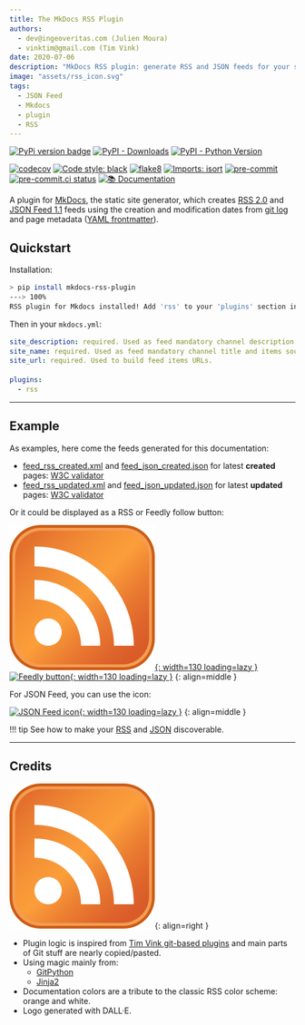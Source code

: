 ```yaml
---
title: The MkDocs RSS Plugin
authors:
  - dev@ingeoveritas.com (Julien Moura)
  - vinktim@gmail.com (Tim Vink)
date: 2020-07-06
description: "MkDocs RSS plugin: generate RSS and JSON feeds for your static website using git log ad YAML frontmatter (markdown pages'metadata header)."
image: "assets/rss_icon.svg"
tags:
  - JSON Feed
  - Mkdocs
  - plugin
  - RSS
---
```


[![PyPi version badge](https://badgen.net/pypi/v/mkdocs-rss-plugin)](https://pypi.org/project/mkdocs-rss-plugin/)
[![PyPI - Downloads](https://img.shields.io/pypi/dm/mkdocs-rss-plugin)](https://pypi.org/project/mkdocs-rss-plugin/)
[![PyPI - Python Version](https://img.shields.io/pypi/pyversions/mkdocs-rss-plugin)](https://pypi.org/project/mkdocs-rss-plugin/)

[![codecov](https://codecov.io/gh/Guts/mkdocs-rss-plugin/branch/main/graph/badge.svg?token=A0XPLKiwiW)](https://codecov.io/gh/Guts/mkdocs-rss-plugin)
[![Code style: black](https://img.shields.io/badge/code%20style-black-000000.svg)](https://github.com/psf/black)
[![flake8](https://img.shields.io/badge/linter-flake8-green)](https://flake8.pycqa.org/)
[![Imports: isort](https://img.shields.io/badge/%20imports-isort-%231674b1?style=flat&labelColor=ef8336)](https://pycqa.github.io/isort/)
[![pre-commit](https://img.shields.io/badge/pre--commit-enabled-brightgreen?logo=pre-commit&logoColor=white)](https://github.com/pre-commit/pre-commit)
[![pre-commit.ci status](https://results.pre-commit.ci/badge/github/Guts/mkdocs-rss-plugin/master.svg)](https://results.pre-commit.ci/latest/github/Guts/mkdocs-rss-plugin/master)
[![📚 Documentation](https://github.com/Guts/mkdocs-rss-plugin/actions/workflows/documentation.yml/badge.svg)](https://github.com/Guts/mkdocs-rss-plugin/actions/workflows/documentation.yml)

A plugin for [MkDocs](https://www.mkdocs.org), the static site generator, which creates [RSS 2.0](https://wikipedia.org/wiki/RSS) and [JSON Feed 1.1](https://www.jsonfeed.org/version/1.1/) feeds using the creation and modification dates from [git log](https://git-scm.com/docs/git-log) and page metadata ([YAML frontmatter](https://www.mkdocs.org/user-guide/writing-your-docs/#yaml-style-meta-data)).

## Quickstart

Installation:

<!-- termynal: {"prompt_literal_start": [">"], title: Terminal} -->

```sh
> pip install mkdocs-rss-plugin
---> 100%
RSS plugin for Mkdocs installed! Add 'rss' to your 'plugins' section in mkdocs.yml
```

Then in your `mkdocs.yml`:

```yaml
site_description: required. Used as feed mandatory channel description.
site_name: required. Used as feed mandatory channel title and items source URL label.
site_url: required. Used to build feed items URLs.

plugins:
  - rss
```

----

## Example

As examples, here come the feeds generated for this documentation:

- [feed_rss_created.xml](feed_rss_created.xml) and [feed_json_created.json](feed_json_created.json) for  latest **created** pages: [W3C validator](https://validator.w3.org/feed/check.cgi?url=https%3A//guts.github.io/mkdocs-rss-plugin/feed_rss_created.xml)
- [feed_rss_updated.xml](feed_rss_updated.xml) and [feed_json_updated.json](feed_json_updated.json) for latest **updated** pages: [W3C validator](https://validator.w3.org/feed/check.cgi?url=https%3A//guts.github.io/mkdocs-rss-plugin/feed_rss_updated.xml)

Or it could be displayed as a RSS or Feedly follow button:

[![RSS logo](assets/rss_icon.svg "Subscribe to our RSS"){: width=130  loading=lazy }](https://guts.github.io/mkdocs-rss-plugin/feed_rss_created.xml)
[![Feedly button](https://s3.feedly.com/img/follows/feedly-follow-rectangle-flat-big_2x.png "Follow us on Feedly"){: width=130 loading=lazy }](https://feedly.com/i/subscription/feed%2Fhttps%3A%2F%2Fguts.github.io%2Fmkdocs-rss-plugin%2Ffeed_rss_created.xml)
{: align=middle }

For JSON Feed, you can use the icon:

[![JSON Feed icon](https://raw.githubusercontent.com/manton/JSONFeed/master/graphics/icon.png){: width=130 loading=lazy }](https://guts.github.io/mkdocs-rss-plugin/feed_json_created.json)
{: align=middle }

!!! tip
    See how to make your [RSS](integrations.md#reference-rss-feeds-in-html-meta-tags) and [JSON](integrations.md#reference-json-feeds-in-html-meta-tags) discoverable.

----

## Credits

![RSS logo](assets/rss_icon.svg "RSS icon - Wikimedia"){: align=right }

- Plugin logic is inspired from [Tim Vink git-based plugins](https://github.com/timvink?tab=repositories&q=mkdocs-git&type=&language=) and main parts of Git stuff are nearly copied/pasted.
- Using magic mainly from:
  - [GitPython](https://gitpython.readthedocs.io/)
  - [Jinja2](https://jinja.palletsprojects.com/)
- Documentation colors are a tribute to the classic RSS color scheme: orange and white.
- Logo generated with DALL·E.
